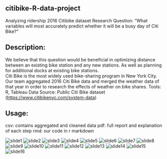 
## citibike-R-data-project
Analyzing ridership 2016 Citibike dataset
Research Question:  “What variables will most accurately predict whether it will be a busy day of Citi Bike?”

## Description: 
We believe that this question would be beneficial in optimizing distance between an existing bike station and any new stations. As well as planning for additional docks at existing bike stations.   
Citi Bike is the most widely used bike-sharing program in New York City. Our team aggregated 2016 Citi Bike data and merged the weather data of that year in order to research the effects of weather on bike shares. 
Tools: R, Tableau
Data Source: Public Citi Bike dataset (https://www.citibikenyc.com/system-data)

## Usage: 
csv: contains aggregated and cleaned data
pdf: full report and explanation of each step
rmd: our code in r markdown 

![slide1](https://user-images.githubusercontent.com/18384099/38464359-96f71c42-3ada-11e8-9d28-c3215d422de8.JPG)
![slide2](https://user-images.githubusercontent.com/18384099/38464360-9c82e560-3ada-11e8-8487-6b69ff0a6e85.JPG)
![slide3](https://user-images.githubusercontent.com/18384099/38464361-9c90dcf6-3ada-11e8-835a-003f9b9e1120.JPG)
![slide4](https://user-images.githubusercontent.com/18384099/38464362-9c9bfb22-3ada-11e8-8974-68cbc49bb4e1.JPG)
![slide5](https://user-images.githubusercontent.com/18384099/38464363-9ca897b0-3ada-11e8-8e58-6e8ca75a72c2.JPG)
![slide6](https://user-images.githubusercontent.com/18384099/38464364-9cb6c11e-3ada-11e8-889a-735b6a5654a8.JPG)
![slide7](https://user-images.githubusercontent.com/18384099/38464365-9cc8dd2c-3ada-11e8-82bf-f6aab23a6f7c.JPG)
![slide8](https://user-images.githubusercontent.com/18384099/38464366-9cd3f5d6-3ada-11e8-866c-cd770ee43d7f.JPG)
![slide9](https://user-images.githubusercontent.com/18384099/38464367-9ce318d6-3ada-11e8-972b-e2d9cb7a4f90.JPG)
![slide10](https://user-images.githubusercontent.com/18384099/38464368-9cf6da60-3ada-11e8-9fc4-bd77a16dc439.JPG)
![slide11](https://user-images.githubusercontent.com/18384099/38464369-9d0a2e12-3ada-11e8-8e9f-aa73359d6455.JPG)
![slide12](https://user-images.githubusercontent.com/18384099/38464370-9d15ba84-3ada-11e8-85d4-ce71b1d96672.JPG)
![slide13](https://user-images.githubusercontent.com/18384099/38464371-9d282c50-3ada-11e8-881b-17b173f4feb4.JPG)
![slide14](https://user-images.githubusercontent.com/18384099/38464372-9d3dace2-3ada-11e8-8291-1905bb187903.JPG)
![slide15](https://user-images.githubusercontent.com/18384099/38464373-9d5695ea-3ada-11e8-8edb-37813ac9bcda.JPG)
![slide16](https://user-images.githubusercontent.com/18384099/38464374-9d671208-3ada-11e8-839c-4d6a5ffd33d6.JPG)




